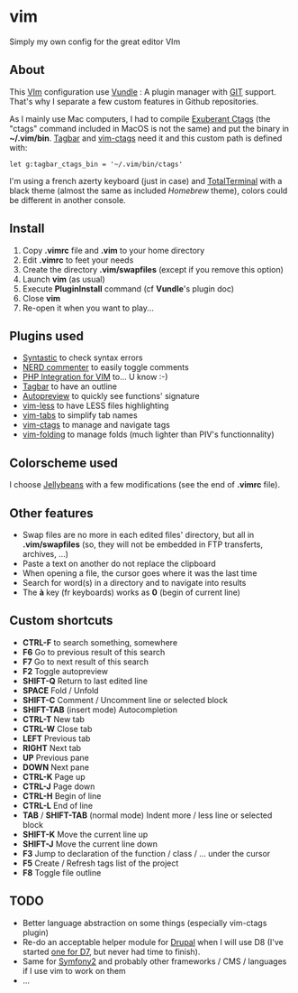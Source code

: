 # vim
Simply my own config for the great editor VIm

## About
This [VIm](http://www.vim.org) configuration use [Vundle](http://github.com/gmarik/vundle) : A plugin manager with [GIT](http://git-scm.com) support. That's why I separate a few custom features in Github repositories.

As I mainly use Mac computers, I had to compile [Exuberant Ctags](http://ctags.sourceforge.net) (the "ctags" command included in MacOS is not the same) and put the binary in **~/.vim/bin**. [Tagbar](http://majutsushi.github.com/tagbar/) and [vim-ctags](https://github.com/webastien/vim-ctags) need it and this custom path is defined with:

    let g:tagbar_ctags_bin = '~/.vim/bin/ctags'

I'm using a french azerty keyboard (just in case) and [TotalTerminal](http://totalterminal.binaryage.com) with a black theme (almost the same as included *Homebrew* theme), colors could be different in another console.

## Install
1. Copy **.vimrc** file and **.vim** to your home directory
2. Edit **.vimrc** to feet your needs
3. Create the directory **.vim/swapfiles** (except if you remove this option)
4. Launch **vim** (as usual)
5. Execute **PluginInstall** command (cf **Vundle**'s plugin doc)
6. Close **vim**
7. Re-open it when you want to play...

## Plugins used
* [Syntastic](https://github.com/scrooloose/syntastic) to check syntax errors
* [NERD commenter](https://github.com/scrooloose/nerdcommenter) to easily toggle comments
* [PHP Integration for VIM](https://github.com/spf13/PIV) to... U know :-)
* [Tagbar](http://majutsushi.github.com/tagbar/) to have an outline
* [Autopreview](https://github.com/vim-scripts/autopreview) to quickly see functions' signature
* [vim-less](https://github.com/groenewege/vim-less) to have LESS files highlighting
* [vim-tabs](https://github.com/webastien/vim-tabs) to simplify tab names
* [vim-ctags](https://github.com/webastien/vim-ctags) to manage and navigate tags
* [vim-folding](https://github.com/webastien/vim-folding) to manage folds (much lighter than PIV's functionnality)

## Colorscheme used
I choose [Jellybeans](https://github.com/nanotech/jellybeans.vim) with a few modifications (see the end of **.vimrc** file).

## Other features
* Swap files are no more in each edited files' directory, but all in **.vim/swapfiles** (so, they will not be embedded in FTP transferts, archives, ...)
* Paste a text on another do not replace the clipboard
* When opening a file, the cursor goes where it was the last time
* Search for word(s) in a directory and to navigate into results
* The **à** key (fr keyboards) works as **0** (begin of current line)

## Custom shortcuts
* **CTRL-F** to search something, somewhere
* **F6** Go to previous result of this search
* **F7** Go to next result of this search
* **F2** Toggle autopreview
* **SHIFT-Q** Return to last edited line
* **SPACE** Fold / Unfold
* **SHIFT-C** Comment / Uncomment line or selected block
* **SHIFT-TAB** (insert mode) Autocompletion
* **CTRL-T** New tab
* **CTRL-W** Close tab
* **LEFT** Previous tab
* **RIGHT** Next tab
* **UP** Previous pane
* **DOWN** Next pane
* **CTRL-K** Page up
* **CTRL-J** Page down
* **CTRL-H** Begin of line
* **CTRL-L** End of line
* **TAB** / **SHIFT-TAB** (normal mode) Indent more / less line or selected block
* **SHIFT-K** Move the current line up
* **SHIFT-J** Move the current line down
* **F3** Jump to declaration of the function / class / ... under the cursor
* **F5** Create / Refresh tags list of the project
* **F8** Toggle file outline

## TODO
* Better language abstraction on some things (especially vim-ctags plugin)
* Re-do an acceptable helper module for [Drupal](https://www.drupal.org) when I will use D8 (I've started [one for D7](https://github.com/webastien/vim/blob/4b4f5c332e7576dd986da2e08a2e8b2ea7a2039f/vim/plugin/drupal.vim), but never had time to finish).
* Same for [Symfony2](http://symfony.com) and probably other frameworks / CMS / languages if I use vim to work on them
* ...

